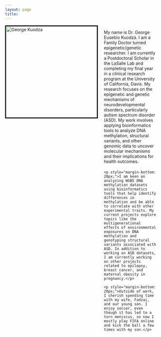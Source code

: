 ```yaml
---
layout: page
title: 
---
```

<div style="display: flex; align-items: flex-start;">
  <img src="https://github.com/user-attachments/assets/4f8f831d-7e67-4c21-a1da-1ab4bd300cb3" alt="George Kuodza" style="width: 300px; height: 300px; margin-right: 20px; border: 3px solid #000;">
  <div>
    <p style="margin-bottom: 20px;">My name is Dr. George Eusebio Kuodza. I am a Family Doctor turned epigenetic/genetic researcher. I am currently a Postdoctoral Scholar in the LaSalle Lab and completing my final year in a clinical research program at the University of California, Davis. My research focuses on the epigenetic and genetic mechanisms of neurodevelopmental disorders, particularly autism spectrum disorder (ASD). My work involves applying bioinformatics tools to analyze DNA methylation, structural variants, and other genomic data to uncover molecular mechanisms and their implications for health outcomes.</p>
    
    <p style="margin-bottom: 20px;">I am keen on analyzing WGBS DNA methylation datasets using bioinformatics tools that help identify differences in methylation and be able to correlate with other experimental traits. My current projects explore topics like the multigenerational effects of environmental exposures on DNA methylation and genotyping structural variants associated with ASD. In addition to working on ASD datasets, I am currently working on other projects related to epilepsy, breast cancer, and maternal obesity in pregnancy.</p>
    
    <p style="margin-bottom: 20px;">Outside of work, I cherish spending time with my wife, Fadzai, and our young son. I enjoy soccer, even though it has led to a torn meniscus, so now I mostly play FIFA online and kick the ball a few times with my son.</p>
  </div>
</div>


